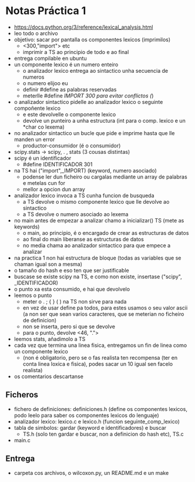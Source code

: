 # Notas Práctica 1

+ https://docs.python.org/3/reference/lexical_analysis.html
+ leo todo o archivo
+ objetivo: sacar por pantalla os componentes lexicos (imprimilos)
    + <300,"import"> etc
    + imprimir a TS ao principio de todo e ao final
+ entrega compilable en ubuntu
+ un componente lexico é un numero enteiro
    + o analizador lexico entrega ao sintactico unha secuencia de numeros
    + o numero elijoo eu
    + definir #define as palabras reservadas
    + meterlle #define _IMPORT 300 para evitar conflictos (_)
+ o analizador sintactico pidelle ao analizador lexico o seguinte compoñente lexico
    + e este devolvelle o componente lexico
    + devolve un punteiro a unha estructura (int para o comp. lexico e un *char co lexema)
+ no analizador sintactico un bucle que pide e imprime hasta que lle manden un error
    + productor-consumidor (é o consumidor)
+ scipy.stats -> scipy, . , stats (3 cousas distintas)
+ scipy é un identificador
    + #define IDENTIFICADOR 301
+ na TS hai ("import",_IMPORT) (keyword, numero asociado)
    + podense ler dun ficheiro ou cargalas mediante un array de palabras e metelas cun for
    + mellor a opcion dun array
+ analizador lexico invoca a TS cunha funcion de busqueda
    + a TS devolve o mismo componente lexico que lle devolve ao sintactico
    + a TS devolve o numero asociado ao lexema
+ no main antes de empezar a analizar chamo a inicializar() TS (mete as keywords)
    + o main, ao principio, é o encargado de crear as estructuras de datos
    + ao final do main liberanse as estructuras de datos
    + no media chama ao analizador sintactico para que empece a analizar
+ na practica 1 non hai estructura de bloque (todas as variables que se chaman igual son a mesma)
+ o tamaño do hash e eso ten que ser justificable
+ buscase se existe scipy na TS, e como non existe, insertase ("scipy", _IDENTIFICADOR)
+ o punto xa esta consumido, e hai que devolvelo
+ leemos o punto
    + meter o . ; { } ( ) na TS non sirve para nada
    + en vez de usar define pa todos, para estes usamos o seu valor ascii 
        (a non ser que sean varios caracteres, que se meterian no ficheiro de definicion)
    + non se inserta, pero si que se devolve
    + para o punto, devolve <46, ".">
+ leemos stats, añadimolo a TS
+ cada vez que termina una linea fisica, entregamos un fin de linea como un componente lexico
    + (non é obligatorio, pero se o fas realista ten recompensa (ter en conta linea loxica e fisica), podes sacar un 10 igual sen facelo realista)
+ os comentarios descartanse


## Ficheros
+ fichero de definiciones: definiciones.h (define os componentes lexicos, podo leelo para saber os componentes lexicos do lenguaje)
+ analizador lexico: lexico.c e lexico.h (funcion seguinte_comp_lexico)
+ tabla de simbolos: gardar (keyword e identificadores) e buscar
    + TS.h (solo ten gardar e buscar, non a definicion do hash etc), TS.c
+ main.c

## Entrega
+ carpeta cos archivos, o wilcoxon.py, un README.md e un make